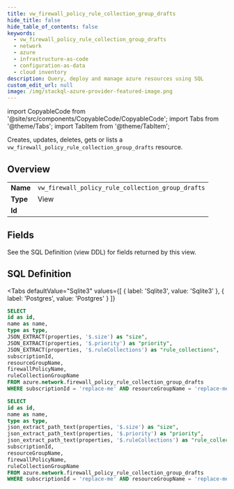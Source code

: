 ```yaml
--- 
title: vw_firewall_policy_rule_collection_group_drafts
hide_title: false
hide_table_of_contents: false
keywords:
  - vw_firewall_policy_rule_collection_group_drafts
  - network
  - azure
  - infrastructure-as-code
  - configuration-as-data
  - cloud inventory
description: Query, deploy and manage azure resources using SQL
custom_edit_url: null
image: /img/stackql-azure-provider-featured-image.png
---
```


import CopyableCode from '@site/src/components/CopyableCode/CopyableCode';
import Tabs from '@theme/Tabs';
import TabItem from '@theme/TabItem';

Creates, updates, deletes, gets or lists a <code>vw_firewall_policy_rule_collection_group_drafts</code> resource.

## Overview
<table><tbody>
<tr><td><b>Name</b></td><td><code>vw_firewall_policy_rule_collection_group_drafts</code></td></tr>
<tr><td><b>Type</b></td><td>View</td></tr>
<tr><td><b>Id</b></td><td><CopyableCode code="azure.network.vw_firewall_policy_rule_collection_group_drafts" /></td></tr>
</tbody></table>

## Fields

See the SQL Definition (view DDL) for fields returned by this view.

## SQL Definition

<Tabs
defaultValue="Sqlite3"
values={[
{ label: 'Sqlite3', value: 'Sqlite3' },
{ label: 'Postgres', value: 'Postgres' }
]}
>
<TabItem value="Sqlite3">

```sql
SELECT
id as id,
name as name,
type as type,
JSON_EXTRACT(properties, '$.size') as "size",
JSON_EXTRACT(properties, '$.priority') as "priority",
JSON_EXTRACT(properties, '$.ruleCollections') as "rule_collections",
subscriptionId,
resourceGroupName,
firewallPolicyName,
ruleCollectionGroupName
FROM azure.network.firewall_policy_rule_collection_group_drafts
WHERE subscriptionId = 'replace-me' AND resourceGroupName = 'replace-me' AND firewallPolicyName = 'replace-me' AND ruleCollectionGroupName = 'replace-me';
```

</TabItem>
<TabItem value="Postgres">

```sql
SELECT
id as id,
name as name,
type as type,
json_extract_path_text(properties, '$.size') as "size",
json_extract_path_text(properties, '$.priority') as "priority",
json_extract_path_text(properties, '$.ruleCollections') as "rule_collections",
subscriptionId,
resourceGroupName,
firewallPolicyName,
ruleCollectionGroupName
FROM azure.network.firewall_policy_rule_collection_group_drafts
WHERE subscriptionId = 'replace-me' AND resourceGroupName = 'replace-me' AND firewallPolicyName = 'replace-me' AND ruleCollectionGroupName = 'replace-me';
```

</TabItem>
</Tabs>
